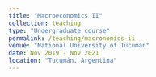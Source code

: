 ```yaml
---
title: "Macroeconomics II"
collection: teaching
type: "Undergraduate course"
permalink: /teaching/macronomics-ii
venue: "National University of Tucumán"
date: Nov 2019 - Nov 2021
location: "Tucumán, Argentina"
---
```

